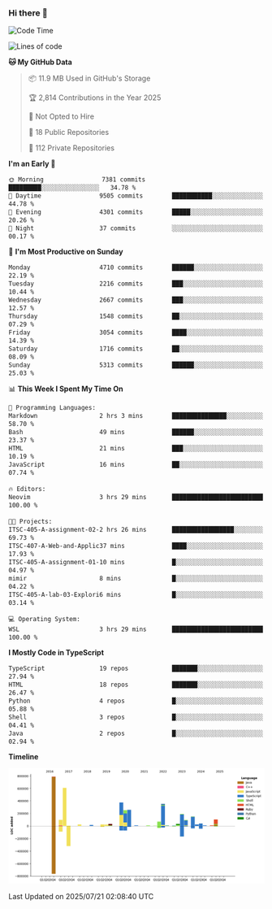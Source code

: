 ### Hi there 👋

<!--
**Clumsy-Coder/Clumsy-Coder** is a ✨ _special_ ✨ repository because its `README.md` (this file) appears on your GitHub profile.

Here are some ideas to get you started:

- 🔭 I’m currently working on ...
- 🌱 I’m currently learning ...
- 👯 I’m looking to collaborate on ...
- 🤔 I’m looking for help with ...
- 💬 Ask me about ...
- 📫 How to reach me: ...
- 😄 Pronouns: ...
- ⚡ Fun fact: ...
-->

<!-- anmol098/waka-readme-stats -->
<!--START_SECTION:waka-->
![Code Time](http://img.shields.io/badge/Code%20Time-1%2C288%20hrs%2041%20mins-blue)

![Lines of code](https://img.shields.io/badge/From%20Hello%20World%20I%27ve%20Written-3.6%20million%20lines%20of%20code-blue)

**🐱 My GitHub Data** 

> 📦 11.9 MB Used in GitHub's Storage 
 > 
> 🏆 2,814 Contributions in the Year 2025
 > 
> 🚫 Not Opted to Hire
 > 
> 📜 18 Public Repositories 
 > 
> 🔑 112 Private Repositories 
 > 
**I'm an Early 🐤** 

```text
🌞 Morning                7381 commits        █████████░░░░░░░░░░░░░░░░   34.78 % 
🌆 Daytime                9505 commits        ███████████░░░░░░░░░░░░░░   44.78 % 
🌃 Evening                4301 commits        █████░░░░░░░░░░░░░░░░░░░░   20.26 % 
🌙 Night                  37 commits          ░░░░░░░░░░░░░░░░░░░░░░░░░   00.17 % 
```
📅 **I'm Most Productive on Sunday** 

```text
Monday                   4710 commits        ██████░░░░░░░░░░░░░░░░░░░   22.19 % 
Tuesday                  2216 commits        ███░░░░░░░░░░░░░░░░░░░░░░   10.44 % 
Wednesday                2667 commits        ███░░░░░░░░░░░░░░░░░░░░░░   12.57 % 
Thursday                 1548 commits        ██░░░░░░░░░░░░░░░░░░░░░░░   07.29 % 
Friday                   3054 commits        ████░░░░░░░░░░░░░░░░░░░░░   14.39 % 
Saturday                 1716 commits        ██░░░░░░░░░░░░░░░░░░░░░░░   08.09 % 
Sunday                   5313 commits        ██████░░░░░░░░░░░░░░░░░░░   25.03 % 
```


📊 **This Week I Spent My Time On** 

```text
💬 Programming Languages: 
Markdown                 2 hrs 3 mins        ███████████████░░░░░░░░░░   58.70 % 
Bash                     49 mins             ██████░░░░░░░░░░░░░░░░░░░   23.37 % 
HTML                     21 mins             ███░░░░░░░░░░░░░░░░░░░░░░   10.19 % 
JavaScript               16 mins             ██░░░░░░░░░░░░░░░░░░░░░░░   07.74 % 

🔥 Editors: 
Neovim                   3 hrs 29 mins       █████████████████████████   100.00 % 

🐱‍💻 Projects: 
ITSC-405-A-assignment-02-2 hrs 26 mins       █████████████████░░░░░░░░   69.73 % 
ITSC-407-A-Web-and-Applic37 mins             ████░░░░░░░░░░░░░░░░░░░░░   17.93 % 
ITSC-405-A-assignment-01-10 mins             █░░░░░░░░░░░░░░░░░░░░░░░░   04.97 % 
mimir                    8 mins              █░░░░░░░░░░░░░░░░░░░░░░░░   04.22 % 
ITSC-405-A-lab-03-Explori6 mins              █░░░░░░░░░░░░░░░░░░░░░░░░   03.14 % 

💻 Operating System: 
WSL                      3 hrs 29 mins       █████████████████████████   100.00 % 
```

**I Mostly Code in TypeScript** 

```text
TypeScript               19 repos            ███████░░░░░░░░░░░░░░░░░░   27.94 % 
HTML                     18 repos            ███████░░░░░░░░░░░░░░░░░░   26.47 % 
Python                   4 repos             █░░░░░░░░░░░░░░░░░░░░░░░░   05.88 % 
Shell                    3 repos             █░░░░░░░░░░░░░░░░░░░░░░░░   04.41 % 
Java                     2 repos             █░░░░░░░░░░░░░░░░░░░░░░░░   02.94 % 
```



**Timeline**

![Lines of Code chart](https://raw.githubusercontent.com/Clumsy-Coder/Clumsy-Coder/main/assets/bar_graph.png)


 Last Updated on 2025/07/21 02:08:40 UTC
<!--END_SECTION:waka-->
